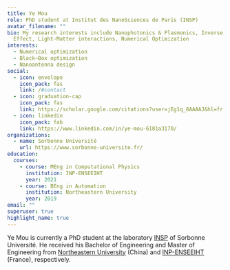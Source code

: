 ```yaml
---
title: Ye Mou
role: PhD student at Institut des NanoSciences de Paris (INSP)
avatar_filename: ""
bio: My research interests include Nanophotonics & Plasmonics, Inverse Faraday
  Effect, Light-Matter interactions, Numerical Optimization
interests:
  - Numerical optimization
  - Black–Box optimization
  - Nanoantenna design
social:
  - icon: envelope
    icon_pack: fas
    link: /#contact
  - icon: graduation-cap
    icon_pack: fas
    link: https://scholar.google.com/citations?user=jEg1q_8AAAAJ&hl=fr
  - icon: linkedin
    icon_pack: fab
    link: https://www.linkedin.com/in/ye-mou-6181a3170/
organizations:
  - name: Sorbonne Université
    url: https://www.sorbonne-universite.fr/
education:
  courses:
    - course: MEng in Computational Physics
      institution: INP-ENSEEIHT
      year: 2021
    - course: BEng in Automation
      institution: Northeastern University
      year: 2019
email: ""
superuser: true
highlight_name: true
---
```

Ye Mou is currently a PhD student at the laboratory [INSP](https://w3.insp.upmc.fr/) of Sorbonne Université. He received his Bachelor of Engineering and Master of Engineering from [Northeastern University](http://www.neu.edu.cn/) (China) and [INP-ENSEEIHT](https://www.enseeiht.fr/fr/index.html) (France), respectively.